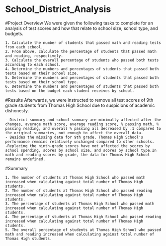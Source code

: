 # School_District_Analysis

#Project Overview
We were given the following tasks to complete for an analysis of test scores and how that relate to school size, school type, and budgets.
    
    1. Calculate the number of students that passed math and reading tests from each school.
    2. From above, calculate the percentage of students that passed math and reading, respectively.
    3. Calculate the overall percentage of students who passed both tests according to each school.
    4. Determine the numbers and percentages of students that passed both tests based on their school size.
    5. Determine the numbers and percentages of students that passed both tests based on their school type.
    6. Determine the numbers and percentages of students that passed both tests based on the budget each student receives by school.
    
#Results
Afterwards, we were instructed to remove all test scores of 9th grade students from Thomas High School due to suspicions of academic dishonesty.

    - District summary and school summary are minimally affected after the changes, average math score, average reading score, % passing math, % passing reading, and overall % passing all decreased by .1 compared to the original summaries, not enough to affect the overall data.
    - Besides the missing data for 9th grade, Thomas High School's performance remains relatively unchanged compared to other schools.
    -Replacing the ninth-grade scores have not affected the scores by school spending, scores by school size, and scores by school type.In math and reading scores by grade, the data for Thomas High School remains undefined.

#Summary

    1. The number of students at Thomas High School who passed math increased when calculating against total number of Thomas High students.
    2. The number of students at Thomas High School who passed reading increased when calculating against total number of Thomas High students.
    3. The percentage of students at Thomas High School who passed math increased when calculating against total number of Thomas High students.
    4. The percentage of students at Thomas High School who passed reading increased when calculating against total number of Thomas High students.
    5. The overall percentage of students at Thomas High School who passed math and reading increased when calculating against total number of Thomas High students.
    
